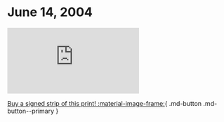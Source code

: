 # June 14, 2004

![](https://www.achewood.com/comic.php?date=06142004)

[Buy a signed strip of this print! :material-image-frame:](https://achewood-holiday-pop-up.myshopify.com/products/strip#06142004){ .md-button .md-button--primary }
